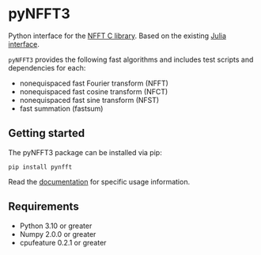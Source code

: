 # pyNFFT3

Python interface for the [NFFT C library](https://github.com/NFFT/nfft). Based on the existing [Julia interface](https://nfft.github.io/NFFT3.jl).

`pyNFFT3` provides the following fast algorithms and includes test scripts and dependencies for each:
- nonequispaced fast Fourier transform (NFFT) 
- nonequispaced fast cosine transform (NFCT) 
- nonequispaced fast sine transform (NFST)
- fast summation (fastsum) 

## Getting started

The pyNFFT3 package can be installed via pip:

```
pip install pynfft
```

Read the [documentation](https://nfft.github.io/pyNFFT3/) for specific usage information.

Requirements
------------

- Python 3.10 or greater
- Numpy 2.0.0 or greater
- cpufeature 0.2.1 or greater
